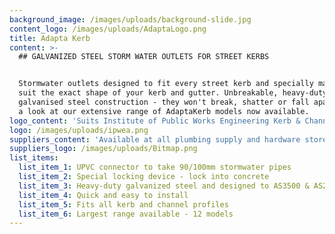 ```yaml
---
background_image: /images/uploads/background-slide.jpg
content_logo: /images/uploads/AdaptaLogo.png
title: Adapta Kerb
content: >-
  ## GALVANIZED STEEL STORM WATER OUTLETS FOR STREET KERBS


  Stormwater outlets designed to fit every street kerb and specially made to
  suit the exact shape of your kerb and gutter. Unbreakable, heavy-duty
  galvanised steel construction - they won't break, shatter or fall apart! Take
  a look at our extensive range of AdaptaKerb models now available.
logo_content: 'Suits Institute of Public Works Engineering Kerb & Channel Profiles:'
logo: /images/uploads/ipwea.png
suppliers_content: 'Available at all plumbing supply and hardware stores:'
suppliers_logo: /images/uploads/Bitmap.png
list_items:
  list_item_1: UPVC connector to take 90/100mm stormwater pipes
  list_item_2: Special locking device - lock into concrete
  list_item_3: Heavy-duty galvanized steel and designed to AS3500 & AS2876
  list_item_4: Quick and easy to install
  list_item_5: Fits all kerb and channel profiles
  list_item_6: Largest range available - 12 models
---
```


